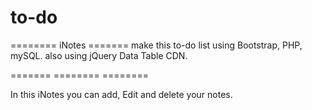 # to-do

======== iNotes =======
make this to-do list using Bootstrap, PHP, mySQL.
also using jQuery Data Table CDN.

======= ========  ========

In this iNotes you can add, Edit and delete your notes.
